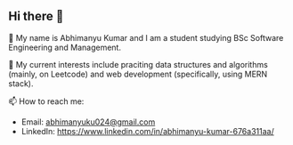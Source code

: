 ## Hi there 👋

🌱 My name is Abhimanyu Kumar and I am a student studying BSc Software Engineering and Management. 

🔭 My current interests include praciting data structures and algorithms (mainly, on Leetcode) and web development (specifically, using MERN stack).

📫 How to reach me:
- Email: abhimanyuku024@gmail.com
- LinkedIn: https://www.linkedin.com/in/abhimanyu-kumar-676a311aa/

<!--
**akr024/akr024** is a ✨ _special_ ✨ repository because its `README.md` (this file) appears on your GitHub profile.

Here are some ideas to get you started:

- 🔭 I’m currently working on ...
- 🌱 I’m currently learning ...
- 👯 I’m looking to collaborate on ...
- 🤔 I’m looking for help with ...
- 💬 Ask me about ...
- 📫 How to reach me: ...
- 😄 Pronouns: ...
- ⚡ Fun fact: ...
-->
